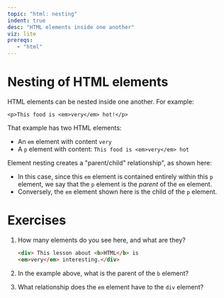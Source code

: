 ```yaml
---
topic: "html: nesting"
indent: true
desc: "HTML elements inside one another"
viz: lite
prereqs:
   - "html"
---
```



# Nesting of HTML elements

HTML elements can be nested inside one another.  For example:

```
<p>This food is <em>very</em> hot!</p>
```

That example has two HTML elements:

* An `em` element with content `very`
* A `p` element with content: `This food is <em>very</em> hot`



Element nesting creates a "parent/child" relationship", as shown here:

<div data-viz="digraph g { p -> em; }">
</div>

* In this case, since this `em` element is contained entirely within 
  this `p` element, we say that the `p` element is the <em>parent</em> 
  of the `em` element.
* Conversely, the `em` element shown here is the child of the `p` element. 



# Exercises

1. How many elements do you see here, and what are they?

   ```html
   <div> This lesson about <b>HTML</b> is 
   <em>very</em> interesting.</div>
   ```

2.  In the example above, what is the parent of the `b` element?

3.  What relationship does the `em` element have to the `div` element?

